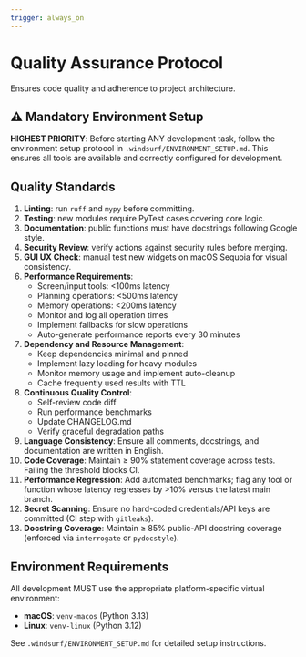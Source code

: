 ```yaml
---
trigger: always_on
---
```


# Quality Assurance Protocol

Ensures code quality and adherence to project architecture.

## ⚠️ Mandatory Environment Setup

**HIGHEST PRIORITY**: Before starting ANY development task, follow the environment setup protocol in `.windsurf/ENVIRONMENT_SETUP.md`. This ensures all tools are available and correctly configured for development.

## Quality Standards

1. **Linting**: run `ruff` and `mypy` before committing.
2. **Testing**: new modules require PyTest cases covering core logic.
3. **Documentation**: public functions must have docstrings following Google style.
4. **Security Review**: verify actions against security rules before merging.
5. **GUI UX Check**: manual test new widgets on macOS Sequoia for visual consistency.
6. **Performance Requirements**:
   - Screen/input tools: <100ms latency
   - Planning operations: <500ms latency
   - Memory operations: <200ms latency
   - Monitor and log all operation times
   - Implement fallbacks for slow operations
   - Auto-generate performance reports every 30 minutes
7. **Dependency and Resource Management**:
   - Keep dependencies minimal and pinned
   - Implement lazy loading for heavy modules
   - Monitor memory usage and implement auto-cleanup
   - Cache frequently used results with TTL
8. **Continuous Quality Control**:
   - Self-review code diff
   - Run performance benchmarks
   - Update CHANGELOG.md
   - Verify graceful degradation paths
9. **Language Consistency**: Ensure all comments, docstrings, and documentation are written in English.
10. **Code Coverage**: Maintain ≥ 90% statement coverage across tests. Failing the threshold blocks CI.
11. **Performance Regression**: Add automated benchmarks; flag any tool or function whose latency regresses by >10% versus the latest main branch.
12. **Secret Scanning**: Ensure no hard-coded credentials/API keys are committed (CI step with `gitleaks`).
13. **Docstring Coverage**: Maintain ≥ 85% public-API docstring coverage (enforced via `interrogate` or `pydocstyle`).

## Environment Requirements

All development MUST use the appropriate platform-specific virtual environment:
- **macOS**: `venv-macos` (Python 3.13)
- **Linux**: `venv-linux` (Python 3.12)

See `.windsurf/ENVIRONMENT_SETUP.md` for detailed setup instructions.
